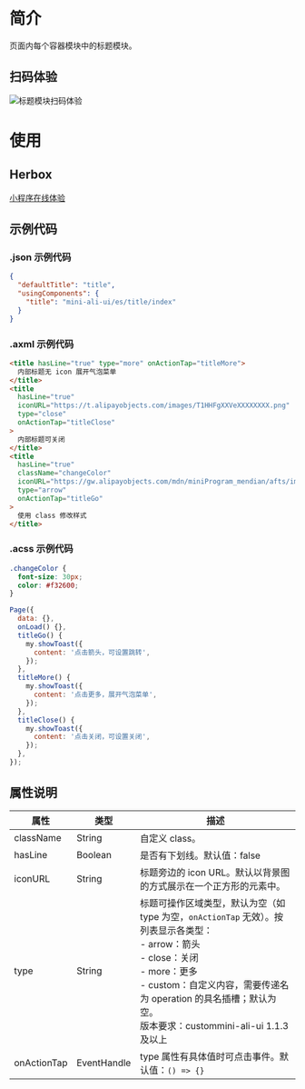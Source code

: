 # 简介

页面内每个容器模块中的标题模块。

## 扫码体验

![标题模块扫码体验](https://mdn.alipayobjects.com/afts/img/A*9qa2R532ADUAAAAAAAAAAABkAa8wAA/original?bz=openpt_doc&t=504Wr4J6f7VOZ42klFJH8wAAAABkMK8AAAAA)

# 使用

## Herbox

[小程序在线体验](https://herbox-embed.alipay.com/s/doc-aliui-title?theme=light&previewZoom=75&chInfo=openhome-doc)
## 示例代码

### .json 示例代码

```json
{
  "defaultTitle": "title",
  "usingComponents": {
    "title": "mini-ali-ui/es/title/index"
  }
}
```

### .axml 示例代码

```html
<title hasLine="true" type="more" onActionTap="titleMore">
  内部标题无 icon 展开气泡菜单
</title>
<title
  hasLine="true"
  iconURL="https://t.alipayobjects.com/images/T1HHFgXXVeXXXXXXXX.png"
  type="close"
  onActionTap="titleClose"
>
  内部标题可关闭
</title>
<title
  hasLine="true"
  className="changeColor"
  iconURL="https://gw.alipayobjects.com/mdn/miniProgram_mendian/afts/img/A*wiFYTo5I0m8AAAAAAAAAAABjAQAAAQ/original"
  type="arrow"
  onActionTap="titleGo"
>
  使用 class 修改样式
</title>
```

### .acss 示例代码

```css
.changeColor {
  font-size: 30px;
  color: #f32600;
}
```
```javascript
Page({
  data: {},
  onLoad() {},
  titleGo() {
    my.showToast({
      content: '点击箭头，可设置跳转',
    });
  },
  titleMore() {
    my.showToast({
      content: '点击更多，展开气泡菜单',
    });
  },
  titleClose() {
    my.showToast({
      content: '点击关闭，可设置关闭',
    });
  },
});
```

## 属性说明

| 属性   | 类型     | 描述   |
| ------ | -------- | ------ |
| className | String | 自定义 class。 |
| hasLine | Boolean | 是否有下划线。默认值：false |
| iconURL | String | 标题旁边的 icon URL。默认以背景图的方式展示在一个正方形的元素中。 |
| type | String | 标题可操作区域类型，默认为空（如 type 为空，`onActionTap` 无效）。按列表显示各类型：<br />- arrow：箭头<br />- close：关闭<br />- more：更多<br />- custom：自定义内容，需要传递名为 operation 的具名插槽；默认为空。<br />版本要求：custommini-ali-ui 1.1.3 及以上 |
| onActionTap | EventHandle | type 属性有具体值时可点击事件。默认值：`() => {}` |
